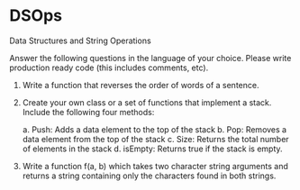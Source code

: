 # DSOps

Data Structures and String Operations

Answer the following questions in the language of your choice. Please write production ready code (this includes comments, etc).

1) Write a function that reverses the order of words of a sentence.

2) Create your own class or a set of functions that implement a stack. Include the following four methods: 

    a. Push: Adds a data element to the top of the stack 
    b. Pop: Removes a data element from the top of the stack 
    c. Size: Returns the total number of elements in the stack 
    d. isEmpty: Returns true if the stack is empty.

3) Write a function f(a, b) which takes two character string arguments and returns a string containing only the characters found in both strings.
